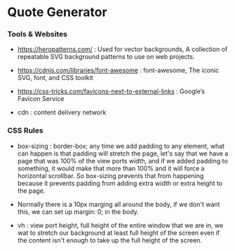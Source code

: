 # Quote Generator

### Tools & Websites
- https://heropatterns.com/ : Used for vector backgrounds, A collection of repeatable SVG background patterns to use on web projects.

- https://cdnjs.com/libraries/font-awesome : font-awesome, The iconic SVG, font, and CSS toolkit

- https://css-tricks.com/favicons-next-to-external-links : Google’s Favicon Service

- cdn : content delivery network

### CSS Rules
- box-sizing : border-box; any time we add padding to any element, what can happen is that padding will stretch the page, let's say that we have a page that was 100% of the view ports width, and if we added padding to something, it would make that more than 100% and it will force a horizontal scrollbar. So box-sizing prevents that from happening because it prevents padding from adding extra width or extra height to the page.

- Normally there is a 10px marging all around the body, if we don't want this, we can set up margin: 0; in the body.

- vh : view port height, full height of the entire window that we are in, we wat to stretch our background at least full height of the screen even if the content isn't enough to take up the full height of the screen.

